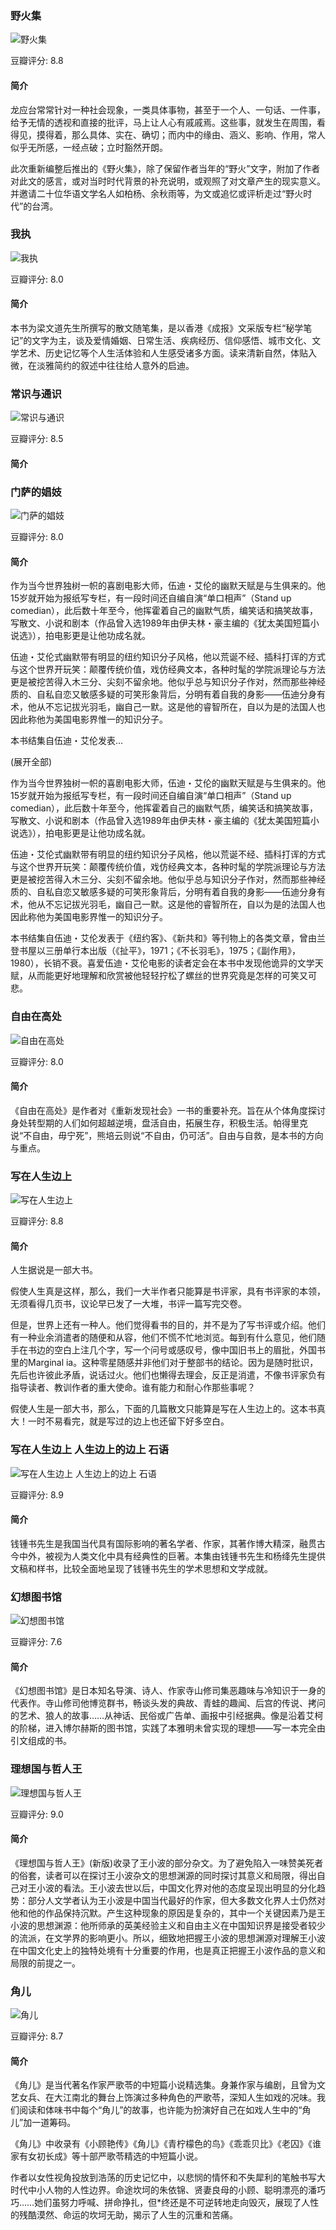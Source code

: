 ### 野火集

![野火集](https://img1.doubanio.com/view/subject/l/public/s1469589.jpg)

豆瓣评分: 8.8

#### 简介

龙应台常常针对一种社会现象，一类具体事物，甚至于一个人、一句话、一件事，给予无情的透视和直接的批评，马上让人心有戚戚焉。这些事，就发生在周围，看得见，摸得着，那么具体、实在、确切；而内中的缘由、涵义、影响、作用，常人似乎无所感，一经点破；立时豁然开朗。

此次重新编整后推出的《野火集》，除了保留作者当年的“野火”文字，附加了作者对此文的感言，或对当时时代背景的补充说明，或观照了对文章产生的现实意义。并邀请二十位华语文学名人如柏杨、余秋雨等，为文或追忆或评析走过“野火时代”的台湾。



### 我执

![我执](https://img1.doubanio.com/view/subject/l/public/s3705488.jpg)

豆瓣评分: 8.0

#### 简介

本书为梁文道先生所撰写的散文随笔集，是以香港《成报》文采版专栏“秘学笔记”的文字为主，谈及爱情婚姻、日常生活、疾病经历、信仰感悟、城市文化、文学艺术、历史记忆等个人生活体验和人生感受诸多方面。读来清新自然，体贴入微，在淡雅简约的叙述中往往给人意外的启迪。



### 常识与通识

![常识与通识](https://img3.doubanio.com/view/subject/l/public/s1015841.jpg)

豆瓣评分: 8.5

#### 简介





### 门萨的娼妓

![门萨的娼妓](https://img3.doubanio.com/view/subject/l/public/s1287181.jpg)

豆瓣评分: 8.0

#### 简介

作为当今世界独树一帜的喜剧电影大师，伍迪・艾伦的幽默天赋是与生俱来的。他15岁就开始为报纸写专栏，有一段时间还自编自演“单口相声”（Stand up comedian），此后数十年至今，他挥霍着自己的幽默气质，编笑话和搞笑故事，写散文、小说和剧本（作品曾入选1989年由伊夫林・豪主编的《犹太美国短篇小说选》），拍电影更是让他功成名就。

伍迪・艾伦式幽默带有明显的纽约知识分子风格，他以荒诞不经、插科打诨的方式与这个世界开玩笑：颠覆传统价值，戏仿经典文本，各种时髦的学院派理论与方法更是被挖苦得入木三分、尖刻不留余地。他似乎总与知识分子作对，然而那些神经质的、自私自恋又敏感多疑的可笑形象背后，分明有着自我的身影――伍迪分身有术，他从不忘记拔光羽毛，幽自己一默。这是他的睿智所在，自以为是的法国人也因此称他为美国电影界惟一的知识分子。

本书结集自伍迪・艾伦发表...

(展开全部)

作为当今世界独树一帜的喜剧电影大师，伍迪・艾伦的幽默天赋是与生俱来的。他15岁就开始为报纸写专栏，有一段时间还自编自演“单口相声”（Stand up comedian），此后数十年至今，他挥霍着自己的幽默气质，编笑话和搞笑故事，写散文、小说和剧本（作品曾入选1989年由伊夫林・豪主编的《犹太美国短篇小说选》），拍电影更是让他功成名就。

伍迪・艾伦式幽默带有明显的纽约知识分子风格，他以荒诞不经、插科打诨的方式与这个世界开玩笑：颠覆传统价值，戏仿经典文本，各种时髦的学院派理论与方法更是被挖苦得入木三分、尖刻不留余地。他似乎总与知识分子作对，然而那些神经质的、自私自恋又敏感多疑的可笑形象背后，分明有着自我的身影――伍迪分身有术，他从不忘记拔光羽毛，幽自己一默。这是他的睿智所在，自以为是的法国人也因此称他为美国电影界惟一的知识分子。

本书结集自伍迪・艾伦发表于《纽约客》、《新共和》等刊物上的各类文章，曾由兰登书屋以三册单行本出版（《扯平》，1971；《不长羽毛》，1975；《副作用》，1980），长销不衰。喜爱伍迪・艾伦电影的读者定会在本书中发现他诡异的文学天赋，从而能更好地理解和欣赏被他轻轻拧松了螺丝的世界究竟是怎样的可笑又可悲。



### 自由在高处

![自由在高处](https://img3.doubanio.com/view/subject/l/public/s6336700.jpg)

豆瓣评分: 8.0

#### 简介

《自由在高处》是作者对《重新发现社会》一书的重要补充。旨在从个体角度探讨身处转型期的人们如何超越逆境，盘活自由，拓展生存，积极生活。帕得里克说“不自由，毋宁死”，熊培云则说“不自由，仍可活”。自由与自救，是本书的方向与重点。



### 写在人生边上

![写在人生边上](https://img3.doubanio.com/view/subject/l/public/s1095105.jpg)

豆瓣评分: 8.8

#### 简介

人生据说是一部大书。

假使人生真是这样，那么，我们一大半作者只能算是书评家，具有书评家的本领，无须看得几页书，议论早已发了一大堆，书评一篇写完交卷。

但是，世界上还有一种人。他们觉得看书的目的，并不是为了写书评或介绍。他们有一种业余消遣者的随便和从容，他们不慌不忙地浏览。每到有什么意见，他们随手在书边的空白上注几个字，写一个问号或感叹号，像中国旧书上的眉批，外国书里的Marginal ia。这种零星随感并非他们对于整部书的结论。因为是随时批识，先后也许彼此矛盾，说话过火。他们也懒得去理会，反正是消遣，不像书评家负有指导读者、教训作者的重大使命。谁有能力和耐心作那些事呢？

假使人生是一部大书，那么，下面的几篇散文只能算是写在人生边上的。这本书真大！一时不易看完，就是写过的边上也还留下好多空白。



### 写在人生边上 人生边上的边上 石语

![写在人生边上 人生边上的边上 石语](https://img3.doubanio.com/view/subject/l/public/s1236356.jpg)

豆瓣评分: 8.9

#### 简介

钱锺书先生是我国当代具有国际影响的著名学者、作家，其著作博大精深，融贯古今中外，被视为人类文化中具有经典性的巨著。本集由钱锺书先生和杨绛先生提供文稿和样书，比较全面地呈现了钱锺书先生的学术思想和文学成就。



### 幻想图书馆

![幻想图书馆](https://img1.doubanio.com/view/subject/l/public/s27708539.jpg)

豆瓣评分: 7.6

#### 简介

《幻想图书馆》是日本知名导演、诗人、作家寺山修司集恶趣味与冷知识于一身的代表作。寺山修司他博览群书，畅谈头发的典故、青蛙的趣闻、后宫的传说、拷问的艺术、狼人的故事……从神话、民俗或广告单、画报中引经据典。像是沿着艾柯的阶梯，进入博尔赫斯的图书馆，实践了本雅明未曾实现的理想——写一本完全由引文组成的书。



### 理想国与哲人王

![理想国与哲人王](https://img3.doubanio.com/view/subject/l/public/s6845810.jpg)

豆瓣评分: 9.0

#### 简介

《理想国与哲人王》(新版)收录了王小波的部分杂文。为了避免陷入一味赞美死者的俗套，读者可以在探讨王小波杂文的思想渊源的同时探讨其意义和局限，得出自己对王小波的看法。王小波去世以后，中国文化界对他的态度呈现出明显的分化趋势：部分人文学者认为王小波是中国当代最好的作家，但大多数文化界人士仍然对他和他的作品保持沉默。产生这种现象的原因是复杂的，其中一个关键因素乃是王小波的思想渊源：他所师承的英美经验主义和自由主义在中国知识界是接受者较少的流派，在文学界的影响更小。所以，细致地把握王小波的思想渊源对理解王小波在中国文化史上的独特处境有十分重要的作用，也是真正把握王小波作品的意义和局限的前提之一。



### 角儿

![角儿](https://img1.doubanio.com/view/subject/l/public/s29499397.jpg)

豆瓣评分: 8.7

#### 简介

《角儿》是当代著名作家严歌苓的中短篇小说精选集。身兼作家与编剧，且曾为文艺女兵、在大江南北的舞台上饰演过多种角色的严歌苓，深知人生如戏的况味。我们阅读和体味书中每个“角儿”的故事，也许能为扮演好自己在如戏人生中的“角儿”加一道筹码。

《角儿》中收录有《小顾艳传》《角儿》《青柠檬色的鸟》《乖乖贝比》《老囚》《谁家有女初长成》等十部严歌苓精选的中短篇小说。

作者以女性视角投放到浩荡的历史记忆中，以悲悯的情怀和不失犀利的笔触书写大时代中小人物的人性边界。命途坎坷的朱依锦、贤妻良母的小顾、聪明漂亮的潘巧巧……她们虽努力呼喊、拼命挣扎，但*终还是不可逆转地走向毁灭，展现了人性的残酷漠然、命运的坎坷无助，揭示了人生的沉重和苦痛。

